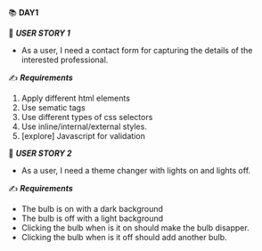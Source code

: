 :books: **DAY1**  

:beginner: _**USER STORY 1**_ 

- As a user, I need a contact form for capturing the details of the interested professional.

:writing_hand: **_Requirements_**  
1. Apply different html elements
2. Use sematic tags
3. Use different types of css selectors
4. Use inline/internal/external styles.
5. [explore] Javascript for validation 


:beginner: _**USER STORY 2**_ 
- As a user, I need a theme changer with lights on and lights off.


:writing_hand: **_Requirements_**
  
  - The bulb is on with a dark background
  - The bulb is off with a light background
  - Clicking the bulb when is it on should make the bulb disapper.
  - Clicking the bulb when is it off should add another bulb.
